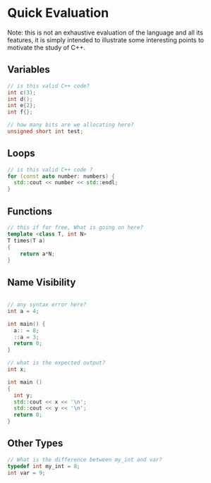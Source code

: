 # Quick Evaluation

Note: this is not an exhaustive evaluation of the language and all its features, it is simply intended to illustrate some interesting points to motivate the study of C++.

## Variables

```cpp
// is this valid C++ code?
int c(3);
int d();
int e{2};
int f{};
```

```cpp
// how many bits are we allocating here?
unsigned short int test;
```

## Loops

```cpp
// is this valid C++ code ?
for (const auto number: numbers) {
  std::cout << number << std::endl;
}
```

## Functions

```cpp
// this if for free, What is going on here?
template <class T, int N>
T times(T a)
{
    return a*N;
}
```

## Name Visibility

```cpp

// any syntax error here?
int a = 4;

int main() {
  a:: = 8;
  ::a = 3;
  return 0;
}

```

```cpp
// what is the expected output?
int x;

int main ()
{
  int y;
  std::cout << x << '\n';
  std::cout << y << '\n';
  return 0;
}

```

## Other Types

```cpp
// What is the difference between my_int and var?
typedef int my_int = 8;
int var = 9;
```


